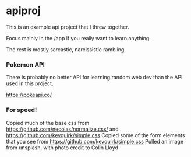 # apiproj

This is an example api project that I threw together.

Focus mainly in the /app if you really want to learn anything.

The rest is mostly sarcastic, narcissistic rambling.

### Pokemon API

There is probably no better API for learning random web dev than the API used in this project.

https://pokeapi.co/

### For speed!

Copied much of the base css from https://github.com/necolas/normalize.css/ and https://github.com/kevquirk/simple.css
Copied some of the form elements that you see from https://github.com/kevquirk/simple.css
Pulled an image from unsplash, with photo credit to Colin Lloyd
